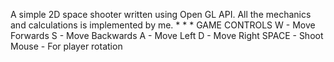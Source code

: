 A simple 2D space shooter written using Open GL API.
All the mechanics and calculations is implemented by me.
*
*
*
GAME CONTROLS
W - Move Forwards
S - Move Backwards
A - Move Left 
D - Move Right
SPACE - Shoot
Mouse - For player rotation
